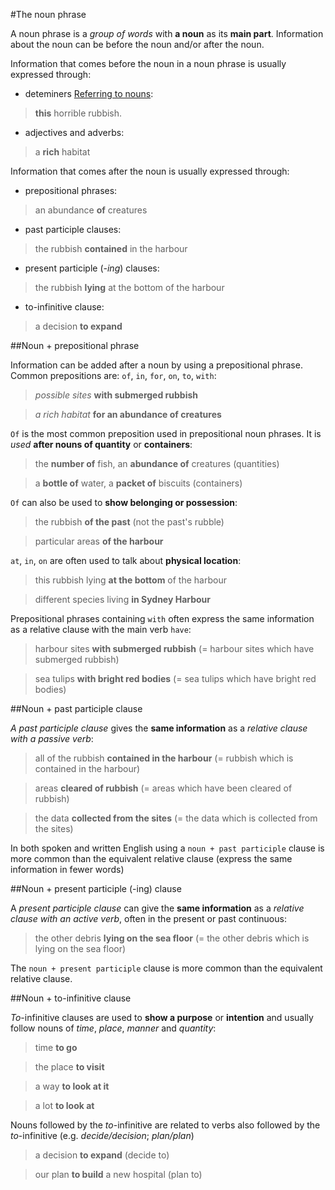 #The noun phrase

A noun phrase is a _group of words_ with **a noun** as its **main part**.  Information about the noun can be before the noun and/or after the noun.

Information that comes before the noun in a noun phrase is usually expressed through:

  - deteminers [Referring to nouns]():

  > **this** horrible rubbish.

  - adjectives and adverbs:

  > a **rich** habitat

Information that comes after the noun is usually expressed through:

  - prepositional phrases:

  > an abundance **of** creatures

  - past participle clauses:

  > the rubbish **contained** in the harbour

  - present participle (_-ing_) clauses:

  > the rubbish **lying** at the bottom of the harbour

  - to-infinitive clause:

  > a decision **to expand**

##Noun + prepositional phrase

Information can be added after a noun by using a prepositional phrase. Common prepositions are: `of`, `in`, `for`, `on`, `to`, `with`:

  > _possible sites_ **with submerged rubbish**

  > _a rich habitat_ **for an abundance of creatures**

`Of` is the most common preposition used in prepositional noun phrases. It is _used_ **after nouns of quantity** or **containers**:

  > the **number of** fish, an **abundance of** creatures (quantities)

  > a **bottle of** water,  a **packet of** biscuits (containers)


`Of` can also be used to **show belonging or possession**:

  > the rubbish **of the past** (not the past's rubble)

  > particular areas **of the harbour**

`at`, `in`, `on` are often used to talk about **physical location**:

  > this rubbish lying **at the bottom** of the harbour

  > different species living **in Sydney Harbour**

Prepositional phrases containing `with` often express the same information as a relative clause with the main verb `have`:

  > harbour sites **with submerged rubbish** (= harbour sites which have submerged rubbish)

  > sea tulips **with bright red bodies** (= sea tulips which have bright red bodies)

##Noun + past participle clause

_A past participle clause_ gives the **same information** as a _relative clause with a passive verb_:

> all of the rubbish **contained in the harbour** (= rubbish which is contained in the harbour)

> areas **cleared of rubbish** (= areas which have been cleared of rubbish)

> the data **collected from the sites** (= the data which is collected from the sites)

In both spoken and written English using a `noun + past participle` clause is more common than the equivalent relative clause (express the same information in fewer words)

##Noun + present participle (-ing) clause

A _present participle clause_ can give the **same information** as a _relative clause with an active verb_, often in the present or past continuous:

> the other debris **lying on the sea floor** (= the other debris which is lying on the sea floor)

The `noun + present participle` clause is more common than the equivalent relative clause.

##Noun + to-infinitive clause

_To_-infinitive clauses are used to **show a purpose** or **intention** and usually follow nouns of _time_, _place_, _manner_ and _quantity_:

> time **to go**

> the place **to visit**

> a way **to look at it**

> a lot **to look at**

Nouns followed by the _to_-infinitive are related to verbs also followed by the _to_-infinitive (e.g. _decide/decision_; _plan/plan_)

> a decision **to expand** (decide to)

> our plan **to build** a new hospital (plan to)
